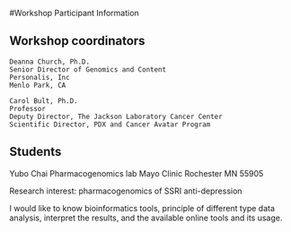 #Workshop Participant Information

## Workshop coordinators

	Deanna Church, Ph.D.
	Senior Director of Genomics and Content
	Personalis, Inc
	Menlo Park, CA

	Carol Bult, Ph.D.
	Professor
	Deputy Director, The Jackson Laboratory Cancer Center
	Scientific Director, PDX and Cancer Avatar Program

## Students

Yubo Chai
Pharmacogenomics lab
Mayo Clinic
Rochester MN 55905

Research interest:   pharmacogenomics of SSRI anti-depression

I would like to know bioinformatics tools, principle of different type data analysis, interpret the results, and the available online tools and its usage.
